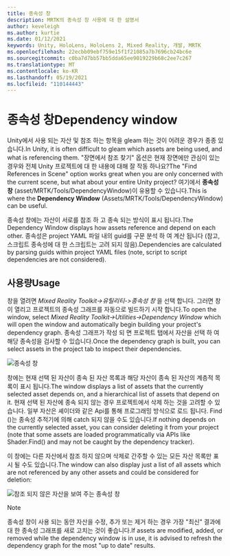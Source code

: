 ```yaml
---
title: 종속성 창
description: MRTK의 종속성 창 사용에 대 한 설명서
author: keveleigh
ms.author: kurtie
ms.date: 01/12/2021
keywords: Unity, HoloLens, HoloLens 2, Mixed Reality, 개발, MRTK
ms.openlocfilehash: 22ecbb09ebf759e15f1f21085a7b7696cb24bc6e
ms.sourcegitcommit: c0ba7d7bb57bb5dda65ee9019229b68c2ee7c267
ms.translationtype: MT
ms.contentlocale: ko-KR
ms.lasthandoff: 05/19/2021
ms.locfileid: "110144443"
---
```

# <a name="dependency-window"></a><span data-ttu-id="a74d3-104">종속성 창</span><span class="sxs-lookup"><span data-stu-id="a74d3-104">Dependency window</span></span>

<span data-ttu-id="a74d3-105">Unity에서 사용 되는 자산 및 참조 하는 항목을 gleam 하는 것이 어려운 경우가 종종 있습니다.</span><span class="sxs-lookup"><span data-stu-id="a74d3-105">In Unity, it is often difficult to gleam which assets are being used, and what is referencing them.</span></span> <span data-ttu-id="a74d3-106">"장면에서 참조 찾기" 옵션은 현재 장면에만 관심이 있는 경우와 전체 Unity 프로젝트에 대 한 내용에 대해 잘 작동 하나요?</span><span class="sxs-lookup"><span data-stu-id="a74d3-106">The "Find References in Scene" option works great when you are only concerned with the current scene, but what about your entire Unity project?</span></span> <span data-ttu-id="a74d3-107">여기에서 **종속성 창** (asset/MRTK/Tools/DependencyWindow)이 유용할 수 있습니다.</span><span class="sxs-lookup"><span data-stu-id="a74d3-107">This is where the **Dependency Window** (Assets/MRTK/Tools/DependencyWindow) can be useful.</span></span>

<span data-ttu-id="a74d3-108">종속성 창에는 자산이 서로를 참조 하 고 종속 되는 방식이 표시 됩니다.</span><span class="sxs-lookup"><span data-stu-id="a74d3-108">The Dependency Window displays how assets reference and depend on each other.</span></span> <span data-ttu-id="a74d3-109">종속성은 project YAML 파일 내의 guid를 구문 분석 하 여 계산 됩니다 (참고, 스크립트 종속성에 대 한 스크립트는 고려 되지 않음).</span><span class="sxs-lookup"><span data-stu-id="a74d3-109">Dependencies are calculated by parsing guids within project YAML files (note, script to script dependencies are not considered).</span></span>

## <a name="usage"></a><span data-ttu-id="a74d3-110">사용량</span><span class="sxs-lookup"><span data-stu-id="a74d3-110">Usage</span></span>

<span data-ttu-id="a74d3-111">창을 열려면 *Mixed Reality Toolkit->유틸리티->종속성 창* 을 선택 합니다. 그러면 창이 열리고 프로젝트의 종속성 그래프를 자동으로 빌드하기 시작 합니다.</span><span class="sxs-lookup"><span data-stu-id="a74d3-111">To open the window, select *Mixed Reality Toolkit->Utilities->Dependency Window* which will open the window and automatically begin building your project's dependency graph.</span></span> <span data-ttu-id="a74d3-112">종속성 그래프가 작성 되 면 프로젝트 탭에서 자산을 선택 하 여 해당 종속성을 검사할 수 있습니다.</span><span class="sxs-lookup"><span data-stu-id="a74d3-112">Once the dependency graph is built, you can select assets in the project tab to inspect their dependencies.</span></span>

![종속성 창](../images/dependency-window/MRTK_Dependency_Window.png)

<span data-ttu-id="a74d3-114">창에는 현재 선택 된 자산이 종속 된 자산 목록과 해당 자산이 종속 된 자산의 계층적 목록이 표시 됩니다.</span><span class="sxs-lookup"><span data-stu-id="a74d3-114">The window displays a list of assets that the currently selected asset depends on, and a hierarchical list of assets that depend on it.</span></span> <span data-ttu-id="a74d3-115">현재 선택 된 자산에 종속 되지 않는 경우 프로젝트에서 삭제 하는 것을 고려할 수 있습니다. 일부 자산은 셰이더와 같은 Api를 통해 프로그래밍 방식으로 로드 됩니다. Find ()는 종속성 추적기에 의해 catch 되지 않을 수도 있습니다.</span><span class="sxs-lookup"><span data-stu-id="a74d3-115">If nothing depends on the currently selected asset, you can consider deleting it from your project (note that some assets are loaded programmatically via APIs like Shader.Find() and may not be caught by the dependency tracker).</span></span>

<span data-ttu-id="a74d3-116">이 창에는 다른 자산에서 참조 하지 않으며 삭제로 간주할 수 있는 모든 자산 목록만 표시 될 수도 있습니다.</span><span class="sxs-lookup"><span data-stu-id="a74d3-116">The window can also display just a list of all assets which are not referenced by any other assets and could be considered for deletion:</span></span>

![참조 되지 않은 자산을 보여 주는 종속성 창](../images/dependency-window/MRTK_Dependency_Window_Unreferenced.png)

> [!NOTE]
> <span data-ttu-id="a74d3-118">종속성 창이 사용 되는 동안 자산을 수정, 추가 또는 제거 하는 경우 가장 "최신" 결과에 대 한 종속성 그래프를 새로 고치는 것이 좋습니다.</span><span class="sxs-lookup"><span data-stu-id="a74d3-118">If assets are modified, added, or removed while the dependency window is in use, it is advised to refresh the dependency graph for the most "up to date" results.</span></span>
